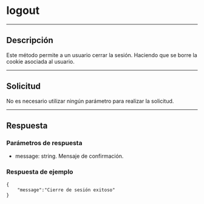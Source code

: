 # logout

---
## Descripción
Este método permite a un usuario cerrar la sesión. Haciendo que se borre la cookie asociada al usuario.

---
## Solicitud
No es necesario utilizar ningún parámetro para realizar la solicitud.

---
## Respuesta
### Parámetros de respuesta
* message: string. Mensaje de confirmación.

### Respuesta de ejemplo
```
{
    "message":"Cierre de sesión exitoso"
}
```